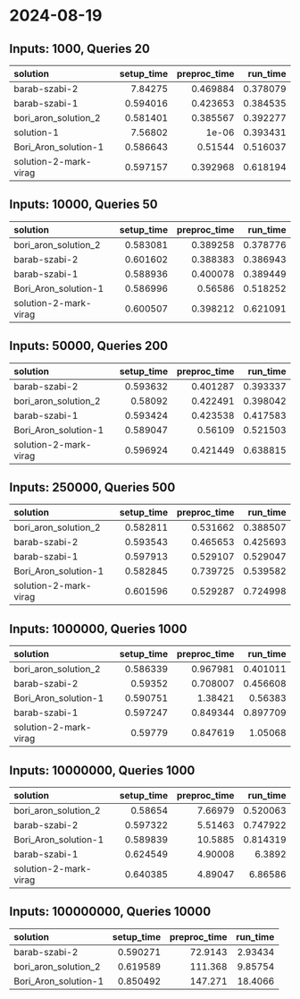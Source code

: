 # 2024-08-19

## Inputs: 1000, Queries 20

| solution              |   setup_time |   preproc_time |   run_time |
|:----------------------|-------------:|---------------:|-----------:|
| barab-szabi-2         |     7.84275  |       0.469884 |   0.378079 |
| barab-szabi-1         |     0.594016 |       0.423653 |   0.384535 |
| bori_aron_solution_2  |     0.581401 |       0.385567 |   0.392277 |
| solution-1            |     7.56802  |       1e-06    |   0.393431 |
| Bori_Aron_solution-1  |     0.586643 |       0.51544  |   0.516037 |
| solution-2-mark-virag |     0.597157 |       0.392968 |   0.618194 |

## Inputs: 10000, Queries 50

| solution              |   setup_time |   preproc_time |   run_time |
|:----------------------|-------------:|---------------:|-----------:|
| bori_aron_solution_2  |     0.583081 |       0.389258 |   0.378776 |
| barab-szabi-2         |     0.601602 |       0.388383 |   0.386943 |
| barab-szabi-1         |     0.588936 |       0.400078 |   0.389449 |
| Bori_Aron_solution-1  |     0.586996 |       0.56586  |   0.518252 |
| solution-2-mark-virag |     0.600507 |       0.398212 |   0.621091 |

## Inputs: 50000, Queries 200

| solution              |   setup_time |   preproc_time |   run_time |
|:----------------------|-------------:|---------------:|-----------:|
| barab-szabi-2         |     0.593632 |       0.401287 |   0.393337 |
| bori_aron_solution_2  |     0.58092  |       0.422491 |   0.398042 |
| barab-szabi-1         |     0.593424 |       0.423538 |   0.417583 |
| Bori_Aron_solution-1  |     0.589047 |       0.56109  |   0.521503 |
| solution-2-mark-virag |     0.596924 |       0.421449 |   0.638815 |

## Inputs: 250000, Queries 500

| solution              |   setup_time |   preproc_time |   run_time |
|:----------------------|-------------:|---------------:|-----------:|
| bori_aron_solution_2  |     0.582811 |       0.531662 |   0.388507 |
| barab-szabi-2         |     0.593543 |       0.465653 |   0.425693 |
| barab-szabi-1         |     0.597913 |       0.529107 |   0.529047 |
| Bori_Aron_solution-1  |     0.582845 |       0.739725 |   0.539582 |
| solution-2-mark-virag |     0.601596 |       0.529287 |   0.724998 |

## Inputs: 1000000, Queries 1000

| solution              |   setup_time |   preproc_time |   run_time |
|:----------------------|-------------:|---------------:|-----------:|
| bori_aron_solution_2  |     0.586339 |       0.967981 |   0.401011 |
| barab-szabi-2         |     0.59352  |       0.708007 |   0.456608 |
| Bori_Aron_solution-1  |     0.590751 |       1.38421  |   0.56383  |
| barab-szabi-1         |     0.597247 |       0.849344 |   0.897709 |
| solution-2-mark-virag |     0.59779  |       0.847619 |   1.05068  |

## Inputs: 10000000, Queries 1000

| solution              |   setup_time |   preproc_time |   run_time |
|:----------------------|-------------:|---------------:|-----------:|
| bori_aron_solution_2  |     0.58654  |        7.66979 |   0.520063 |
| barab-szabi-2         |     0.597322 |        5.51463 |   0.747922 |
| Bori_Aron_solution-1  |     0.589839 |       10.5885  |   0.814319 |
| barab-szabi-1         |     0.624549 |        4.90008 |   6.3892   |
| solution-2-mark-virag |     0.640385 |        4.89047 |   6.86586  |

## Inputs: 100000000, Queries 10000

| solution             |   setup_time |   preproc_time |   run_time |
|:---------------------|-------------:|---------------:|-----------:|
| barab-szabi-2        |     0.590271 |        72.9143 |    2.93434 |
| bori_aron_solution_2 |     0.619589 |       111.368  |    9.85754 |
| Bori_Aron_solution-1 |     0.850492 |       147.271  |   18.4066  |